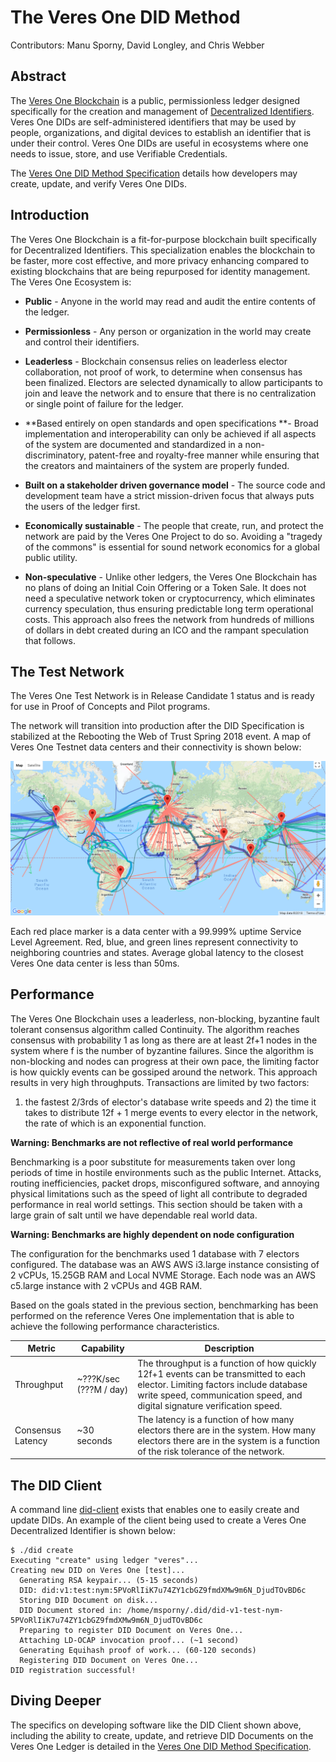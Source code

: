 # The Veres One DID Method

Contributors: Manu Sporny, David Longley, and Chris Webber

## Abstract

The [Veres One Blockchain](https://veres.one/) is a public,
permissionless ledger designed specifically for the creation and management
of [Decentralized Identifiers](https://w3c-ccg.github.io/did-spec/).
Veres One DIDs are self-administered identifiers that may be used by
people, organizations, and digital devices to establish an identifier
that is under their control. Veres One DIDs are useful in ecosystems
where one needs to issue, store, and use Verifiable Credentials.

The [Veres One DID Method Specification](https://w3c-ccg.github.io/didm-veres-one/)
details how developers may create, update, and verify Veres One DIDs.

## Introduction

The Veres One Blockchain is a fit-for-purpose blockchain built
specifically for Decentralized Identifiers. This specialization enables
the blockchain to be faster, more cost effective, and more privacy
enhancing compared to existing blockchains that are being repurposed for
identity management. The Veres One Ecosystem is:

* **Public** - Anyone in the world may read and audit the entire contents
of the ledger.

* **Permissionless** - Any person or organization in the world may create
and control their identifiers.

* **Leaderless** - Blockchain consensus relies on leaderless elector
collaboration, not proof of work, to determine when consensus has been
finalized. Electors are selected dynamically to allow participants to join
and leave the network and to ensure that there is no centralization or
single point of failure for the ledger.

* **Based entirely on open standards and open specifications **- Broad
implementation and interoperability can only be achieved if all aspects of
the system are documented and standardized in a non-discriminatory,
patent-free and royalty-free manner while ensuring that the creators and
maintainers of the system are properly funded.

* **Built on a stakeholder driven governance model** - The source code and
development team have a strict mission-driven focus that always puts the
users of the ledger first.

* **Economically sustainable** - The people that create, run, and protect
the network are paid by the Veres One Project to do so. Avoiding a
"tragedy of the commons" is essential for sound network economics for a
global public utility.

* **Non-speculative** - Unlike other ledgers, the Veres One Blockchain
has no plans of doing an Initial Coin Offering or a Token Sale.
It does not need a speculative network token or cryptocurrency, which
eliminates currency speculation, thus ensuring predictable long term
operational costs. This approach also frees the network from hundreds of
millions of dollars in debt created during an ICO and the rampant speculation
that follows.

##  The Test Network

The Veres One Test Network is in Release Candidate 1 status and is ready for
use in Proof of Concepts and Pilot programs.

The network will transition into production after the DID Specification is
stabilized at the Rebooting the Web of Trust Spring 2018 event. A map of
Veres One Testnet data centers and their connectivity is shown below:

![Veres One Testnet Connectivity](media/veres-one-testnet.png "Veres One Testnet")

Each red place marker is a data center with a 99.999% uptime Service Level
Agreement. Red, blue, and green lines represent connectivity to neighboring
countries and states. Average global latency to the closest Veres One
data center is less than 50ms.

##  Performance

The Veres One Blockchain uses a leaderless, non-blocking, byzantine fault
tolerant consensus algorithm called Continuity. The algorithm reaches
consensus with probability 1 as long as there are at least 2f+1 nodes in
the system where f is the number of byzantine failures. Since the algorithm
is non-blocking and nodes can progress at their own pace, the limiting factor
is how quickly events can be gossiped around the network. This approach
results in very high throughputs. Transactions are limited by two factors:
1) the fastest 2/3rds of elector's database write speeds and 2) the time
it takes to distribute 12f + 1 merge events to every elector in the
network, the rate of which is an exponential function.

**Warning: Benchmarks are not reflective of real world performance**

Benchmarking is a poor substitute for measurements taken over long periods
of time in hostile environments such as the public Internet. Attacks, routing
inefficiencies, packet drops, misconfigured software, and annoying physical
limitations such as the speed of light all contribute to degraded
performance in real world settings. This section should be taken with a
large grain of salt until we have dependable real world data.

**Warning: Benchmarks are highly dependent on node configuration**

The configuration for the benchmarks used 1 database with 7 electors
configured. The database was an AWS AWS i3.large instance consisting of
2 vCPUs, 15.25GB RAM and Local NVME Storage. Each node was an AWS c5.large
instance with 2 vCPUs and 4GB RAM.

Based on the goals stated in the previous section, benchmarking has been
performed on the reference Veres One implementation that is able to achieve
the following performance characteristics.

<table class="simple">
<thead>
  <tr>
  <th>Metric</th>
  <th>Capability</th>
  <th>Description</th>
  </tr>
</thead>

<tbody>
  <tr>
  <td>
Throughput
  </td>
  <td>
~???K/sec (???M / day)
  </td>
  <td>
The throughput is a function of how quickly 12f+1 events can be transmitted to
each elector. Limiting factors include database write speed,
communication speed, and digital signature verification speed.
  </td>
</tr>

<tr>
  <td>
Consensus Latency
    </td>
    <td>
~30 seconds
    </td>
    <td>
The latency is a function of how many electors there are in the system. How
many electors there are in the system is a function of the risk tolerance of
the network.
      </td>
    </tr>
  </tbody>
</table>

## The DID Client

A command line [did-client](https://github.com/digitalbazaar/did-client)
exists that enables one to easily create and update DIDs. An example of
the client being used to create a Veres One Decentralized Identifier is
shown below:

```
$ ./did create
Executing "create" using ledger "veres"...
Creating new DID on Veres One [test]...
  Generating RSA keypair... (5-15 seconds)
  DID: did:v1:test:nym:5PVoRlIiK7u74ZY1cbGZ9fmdXMw9m6N_DjudTOvBD6c
  Storing DID Document on disk...
  DID Document stored in: /home/msporny/.did/did-v1-test-nym-5PVoRlIiK7u74ZY1cbGZ9fmdXMw9m6N_DjudTOvBD6c
  Preparing to register DID Document on Veres One...
  Attaching LD-OCAP invocation proof... (~1 second)
  Generating Equihash proof of work... (60-120 seconds)
  Registering DID Document on Veres One...
DID registration successful!
```

## Diving Deeper

The specifics on developing software like the DID Client shown above,
including the ability to create, update, and retrieve DID Documents on the
Veres One Ledger is detailed in the
[Veres One DID Method Specification](https://w3c-ccg.github.io/didm-veres-one/).
